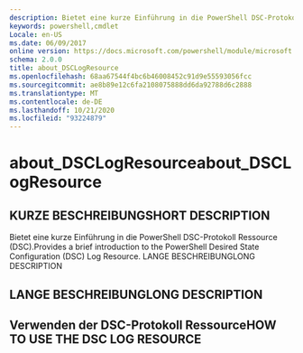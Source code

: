 ```yaml
---
description: Bietet eine kurze Einführung in die PowerShell DSC-Protokoll Ressource (DSC). LANGE BESCHREIBUNG
keywords: powershell,cmdlet
Locale: en-US
ms.date: 06/09/2017
online version: https://docs.microsoft.com/powershell/module/microsoft.powershell.core/about/about_dsclogresource?view=powershell-5.1&WT.mc_id=ps-gethelp
schema: 2.0.0
title: about_DSCLogResource
ms.openlocfilehash: 68aa67544f4bc6b46008452c91d9e55593056fcc
ms.sourcegitcommit: ae8b89e12c6fa2108075888dd6da92788d6c2888
ms.translationtype: MT
ms.contentlocale: de-DE
ms.lasthandoff: 10/21/2020
ms.locfileid: "93224879"
---
```

# <a name="about_dsclogresource"></a><span data-ttu-id="d9363-105">about_DSCLogResource</span><span class="sxs-lookup"><span data-stu-id="d9363-105">about_DSCLogResource</span></span>

## <a name="short-description"></a><span data-ttu-id="d9363-106">KURZE BESCHREIBUNG</span><span class="sxs-lookup"><span data-stu-id="d9363-106">SHORT DESCRIPTION</span></span>

<span data-ttu-id="d9363-107">Bietet eine kurze Einführung in die PowerShell DSC-Protokoll Ressource (DSC).</span><span class="sxs-lookup"><span data-stu-id="d9363-107">Provides a brief introduction to the PowerShell Desired State Configuration (DSC) Log Resource.</span></span> <span data-ttu-id="d9363-108">LANGE BESCHREIBUNG</span><span class="sxs-lookup"><span data-stu-id="d9363-108">LONG DESCRIPTION</span></span>

## <a name="long-description"></a><span data-ttu-id="d9363-109">LANGE BESCHREIBUNG</span><span class="sxs-lookup"><span data-stu-id="d9363-109">LONG DESCRIPTION</span></span>

## <a name="how-to-use-the-dsc-log-resource"></a><span data-ttu-id="d9363-110">Verwenden der DSC-Protokoll Ressource</span><span class="sxs-lookup"><span data-stu-id="d9363-110">HOW TO USE THE DSC LOG RESOURCE</span></span>
